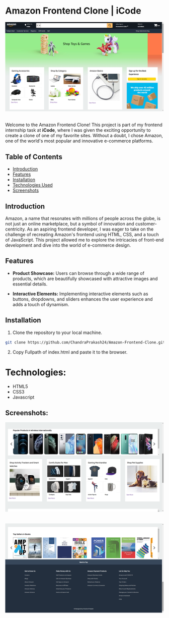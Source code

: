 # Amazon Frontend Clone | iCode
<div align="center">
    <img alt="Screenshot" title="#Screenshot" src="/images/Screenshot 1.png" width="680px" />
</div>

<br>

Welcome to the Amazon Frontend Clone! This project is part of my frontend internship task at **iCode**, where I was given the exciting opportunity to create a clone of one of my favorite sites. Without a doubt, I chose Amazon, one of the world's most popular and innovative e-commerce platforms.

## Table of Contents

- [Introduction](#introduction)
- [Features](#features)
- [Installation](#installation)
- [Technologies Used](#technologies)
- [Screenshots](#screenshots)

## Introduction

Amazon, a name that resonates with millions of people across the globe, is not just an online marketplace, but a symbol of innovation and customer-centricity. As an aspiring frontend developer, I was eager to take on the challenge of recreating Amazon's frontend using HTML, CSS, and a touch of JavaScript. This project allowed me to explore the intricacies of front-end development and dive into the world of e-commerce design.

## Features

- **Product Showcase:** Users can browse through a wide range of products, which are beautifully showcased with attractive images and essential details.

- **Interactive Elements:** Implementing interactive elements such as buttons, dropdowns, and sliders enhances the user experience and adds a touch of dynamism.

## Installation

1. Clone the repository to your local machine.

```bash
git clone https://github.com/ChandraPrakash24/Amazon-Frontend-Clone.git
```
2. Copy Fullpath of index.html and paste it to the browser.

# Technologies:
* HTML5
* CSS3
* Javascript

## Screenshots:

<div align="center">
    <img alt="Screenshot" title="#Screenshot" src="/images/Screenshot 2.png" width="680px" />
</div>

<br>
<br>

<div align="center">
    <img alt="Screenshot" title="#Screenshot" src="/images/Screenshot 3.png" width="680px" />
</div>
